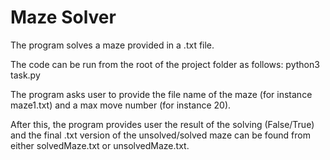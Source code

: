 # Maze Solver

The program solves a maze provided in a .txt file.

The code can be run from the root of the project folder as follows: python3 task.py

The program asks user to provide the file name of the maze (for instance maze1.txt) and a max move number (for instance 20).

After this, the program provides user the result of the solving (False/True) and the final .txt version of the unsolved/solved maze can be found from either solvedMaze.txt or unsolvedMaze.txt.
